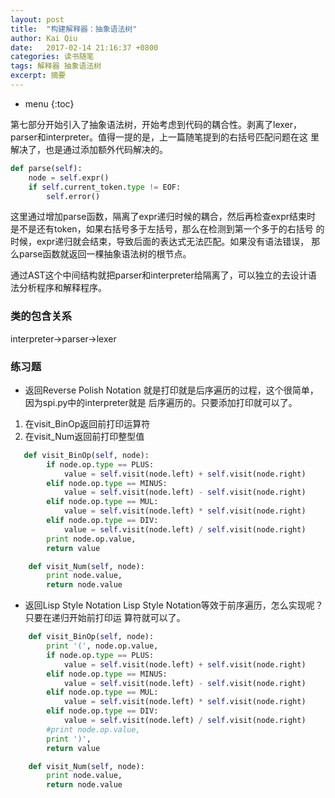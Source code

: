 ```yaml
---
layout: post
title:  "构建解释器：抽象语法树"
author: Kai Qiu
date:   2017-02-14 21:16:37 +0800
categories: 读书随笔
tags: 解释器 抽象语法树
excerpt: 摘要
---
```


* menu
{:toc}


第七部分开始引入了抽象语法树，开始考虑到代码的耦合性。剥离了lexer，
parser和interpreter。值得一提的是，上一篇随笔提到的右括号匹配问题在这
里解决了，也是通过添加额外代码解决的。

```python
def parse(self):
	node = self.expr()
	if self.current_token.type != EOF:
		self.error()
```

这里通过增加parse函数，隔离了expr递归时候的耦合，然后再检查expr结束时
是不是还有token，如果右括号多于左括号，那么在检测到第一个多于的右括号
的时候，expr递归就会结束，导致后面的表达式无法匹配。如果没有语法错误，
那么parse函数就返回一棵抽象语法树的根节点。

通过AST这个中间结构就把parser和interpreter给隔离了，可以独立的去设计语
法分析程序和解释程序。

### 类的包含关系

interpreter->parser->lexer

### 练习题

- 返回Reverse Polish Notation
就是打印就是后序遍历的过程，这个很简单，因为spi.py中的interpreter就是
后序遍历的。只要添加打印就可以了。

1. 在visit_BinOp返回前打印运算符
2. 在visit_Num返回前打印整型值

```python
   def visit_BinOp(self, node):
        if node.op.type == PLUS:
            value = self.visit(node.left) + self.visit(node.right)
        elif node.op.type == MINUS:
            value = self.visit(node.left) - self.visit(node.right)
        elif node.op.type == MUL:
            value = self.visit(node.left) * self.visit(node.right)
        elif node.op.type == DIV:
            value = self.visit(node.left) / self.visit(node.right)
        print node.op.value,
        return value

    def visit_Num(self, node):
        print node.value,
        return node.value
```

- 返回Lisp Style Notation
Lisp Style Notation等效于前序遍历，怎么实现呢？ 只要在递归开始前打印运
算符就可以了。

```python
    def visit_BinOp(self, node):
        print '(', node.op.value,
        if node.op.type == PLUS:
            value = self.visit(node.left) + self.visit(node.right)
        elif node.op.type == MINUS:
            value = self.visit(node.left) - self.visit(node.right)
        elif node.op.type == MUL:
            value = self.visit(node.left) * self.visit(node.right)
        elif node.op.type == DIV:
            value = self.visit(node.left) / self.visit(node.right)
        #print node.op.value,
        print ')',
        return value    

    def visit_Num(self, node):
        print node.value,
        return node.value
```
